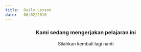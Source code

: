 ```yaml
---
title:  Daily Lesson
date:   06/02/2018
---
```


### <center>Kami sedang mengerjakan pelajaran ini</center>
<center>Silahkan kembali lagi nanti</center>